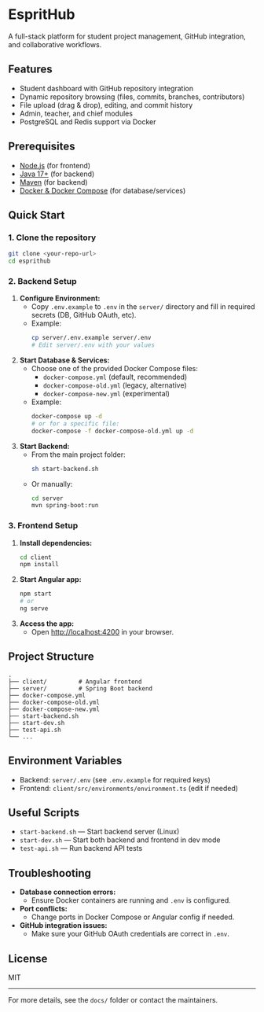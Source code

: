 # EspritHub

A full-stack platform for student project management, GitHub integration, and collaborative workflows.

## Features
- Student dashboard with GitHub repository integration
- Dynamic repository browsing (files, commits, branches, contributors)
- File upload (drag & drop), editing, and commit history
- Admin, teacher, and chief modules
- PostgreSQL and Redis support via Docker

## Prerequisites
- [Node.js](https://nodejs.org/) (for frontend)
- [Java 17+](https://adoptopenjdk.net/) (for backend)
- [Maven](https://maven.apache.org/) (for backend)
- [Docker & Docker Compose](https://docs.docker.com/compose/) (for database/services)

## Quick Start

### 1. Clone the repository
```bash
git clone <your-repo-url>
cd esprithub
```

### 2. Backend Setup
1. **Configure Environment:**
   - Copy `.env.example` to `.env` in the `server/` directory and fill in required secrets (DB, GitHub OAuth, etc).
   - Example:
     ```bash
     cp server/.env.example server/.env
     # Edit server/.env with your values
     ```
2. **Start Database & Services:**
   - Choose one of the provided Docker Compose files:
     - `docker-compose.yml` (default, recommended)
     - `docker-compose-old.yml` (legacy, alternative)
     - `docker-compose-new.yml` (experimental)
   - Example:
     ```bash
     docker-compose up -d
     # or for a specific file:
     docker-compose -f docker-compose-old.yml up -d
     ```
3. **Start Backend:**
   - From the main project folder:
     ```bash
     sh start-backend.sh
     ```
   - Or manually:
     ```bash
     cd server
     mvn spring-boot:run
     ```

### 3. Frontend Setup
1. **Install dependencies:**
   ```bash
   cd client
   npm install
   ```
2. **Start Angular app:**
   ```bash
   npm start
   # or
   ng serve
   ```
3. **Access the app:**
   - Open [http://localhost:4200](http://localhost:4200) in your browser.

## Project Structure
```
.
├── client/         # Angular frontend
├── server/         # Spring Boot backend
├── docker-compose.yml
├── docker-compose-old.yml
├── docker-compose-new.yml
├── start-backend.sh
├── start-dev.sh
├── test-api.sh
└── ...
```

## Environment Variables
- Backend: `server/.env` (see `.env.example` for required keys)
- Frontend: `client/src/environments/environment.ts` (edit if needed)

## Useful Scripts
- `start-backend.sh` — Start backend server (Linux)
- `start-dev.sh` — Start both backend and frontend in dev mode
- `test-api.sh` — Run backend API tests

## Troubleshooting
- **Database connection errors:**
  - Ensure Docker containers are running and `.env` is configured.
- **Port conflicts:**
  - Change ports in Docker Compose or Angular config if needed.
- **GitHub integration issues:**
  - Make sure your GitHub OAuth credentials are correct in `.env`.

## License
MIT

---

For more details, see the `docs/` folder or contact the maintainers.
